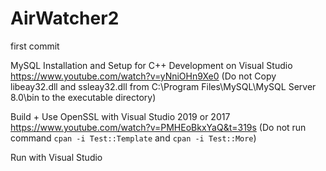 # AirWatcher2
first commit

MySQL Installation and Setup for C++ Development on Visual Studio <br>
https://www.youtube.com/watch?v=yNniOHn9Xe0
(Do not Copy libeay32.dll and ssleay32.dll from 
  C:\Program Files\MySQL\MySQL Server 8.0\bin to the executable directory)

Build + Use OpenSSL with Visual Studio 2019 or 2017 <br>
https://www.youtube.com/watch?v=PMHEoBkxYaQ&t=319s
(Do not run command `cpan -i Test::Template` and `cpan -i Test::More`)

Run with Visual Studio
